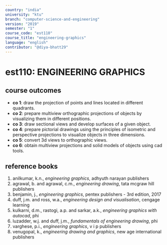 ```yaml
---
country: "india"
university: "ktu"
branch: "computer-science-and-engineering"
version: "2019"
semester: "1"
course_code: "est110"
course_title: "engineering-graphics"
language: "english"
contributor: "@diya-bhatt29"
---
```


# est110: ENGINEERING GRAPHICS

## course outcomes

- **co 1**: draw the projection of points and lines located in different quadrants.  
- **co 2**: prepare multiview orthographic projections of objects by visualizing them in different positions.  
- **co 3**: draw sectional views and develop surfaces of a given object.  
- **co 4**: prepare pictorial drawings using the principles of isometric and perspective projections to visualize objects in three dimensions.  
- **co 5**: convert 3d views to orthographic views.  
- **co 6**: obtain multiview projections and solid models of objects using cad tools.

## reference books

1. anilkumar, k.n., *engineering graphics*, adhyuth narayan publishers  
2. agrawal, b. and agrawal, c.m., *engineering drawing*, tata mcgraw hill publishers  
3. benjamin, j., *engineering graphics*, pentex publishers - 3rd edition, 2017  
4. duff, j.m. and ross, w.a., *engineering design and visualisation*, cengage learning  
5. kulkarni, d.m., rastogi, a.p. and sarkar, a.k., *engineering graphics with autocad*, phi  
6. luzadder, w.j. and duff, j.m., *fundamentals of engineering drawing*, phi  
7. varghese, p.i., *engineering graphics*, v i p publishers  
8. venugopal, k., *engineering drawing and graphics*, new age international publishers  
